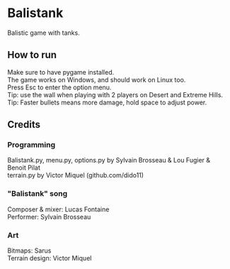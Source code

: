 # Balistank
Balistic game with tanks.


## How to run
Make sure to have pygame installed.\
The game works on Windows, and should work on Linux too.\
Press Esc to enter the option menu.\
Tip: use the wall when playing with 2 players on Desert and Extreme Hills.
Tip: Faster bullets means more damage, hold space to adjust power.


## Credits

### Programming
Balistank.py, menu.py, options.py by Sylvain Brosseau & Lou Fugier & Benoit Pilat\
terrain.py by Victor Miquel (github.com/dido11)

### "Balistank" song
Composer & mixer: Lucas Fontaine\
Performer: Sylvain Brosseau

### Art
Bitmaps: Sarus\
Terrain design: Victor Miquel
